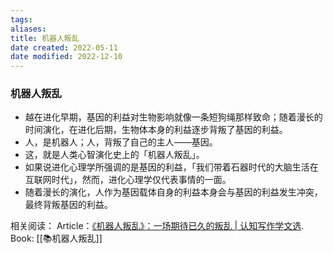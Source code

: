 ```yaml
---
tags: 
aliases: 
title: 机器人叛乱
date created: 2022-05-11
date modified: 2022-12-10
---
```


### 机器人叛乱
- 越在进化早期，基因的利益对生物影响就像一条短狗绳那样致命；随着漫长的时间演化，在进化后期，生物体本身的利益逐步背叛了基因的利益。
- 人，是机器人；人，背叛了自己的主人——基因。
- 这，就是人类心智演化史上的「机器人叛乱」。
- 如果说进化心理学所强调的是基因的利益，「我们带着石器时代的大脑生活在互联网时代」，然而，进化心理学仅代表事情的一面。
- 随着漫长的演化，人作为基因载体自身的利益本身会与基因的利益发生冲突，最终背叛基因的利益。


相关阅读：
Article：[《机器人叛乱》：一场期待已久的叛乱 | 认知写作学文选](http://note.openmindclub.com/science/WS-robot-rebellion.html).
Book: [[📚机器人叛乱]]